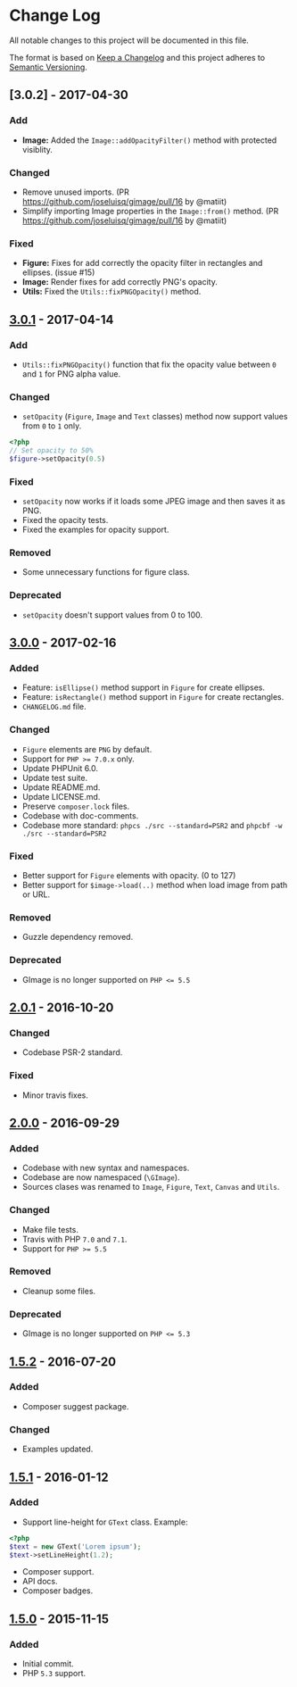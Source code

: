 # Change Log
All notable changes to this project will be documented in this file.

The format is based on [Keep a Changelog](http://keepachangelog.com/)
and this project adheres to [Semantic Versioning](http://semver.org/).

## [3.0.2] - 2017-04-30

### Add
- __Image:__ Added the `Image::addOpacityFilter()` method with protected visiblity.

### Changed
- Remove unused imports. (PR https://github.com/joseluisq/gimage/pull/16 by @matiit)
- Simplify importing Image properties in the `Image::from()` method. (PR https://github.com/joseluisq/gimage/pull/16 by @matiit)

### Fixed
- __Figure:__ Fixes for add correctly the opacity filter in rectangles and ellipses. (issue #15)
- __Image:__ Render fixes for add correctly PNG's opacity.
- __Utils:__ Fixed the `Utils::fixPNGOpacity()` method.


## [3.0.1] - 2017-04-14

### Add
- `Utils::fixPNGOpacity()` function that fix the opacity value between `0` and `1` for PNG alpha value.

### Changed
- `setOpacity` (`Figure`, `Image` and `Text` classes) method now support values from `0` to `1` only.

```php
<?php
// Set opacity to 50%
$figure->setOpacity(0.5)
```

### Fixed
- `setOpacity` now works if it loads some JPEG image and then saves it as PNG.
- Fixed the opacity tests.
- Fixed the examples for opacity support.

### Removed
- Some unnecessary functions for figure class.

### Deprecated
- `setOpacity` doesn't support values from 0 to 100.


## [3.0.0] - 2017-02-16
### Added
- Feature: `isEllipse()` method support in `Figure` for create ellipses.
- Feature: `isRectangle()` method support in `Figure` for create rectangles.
- `CHANGELOG.md` file.

### Changed
- `Figure` elements are `PNG` by default.
- Support for `PHP >= 7.0.x` only.
- Update PHPUnit 6.0.
- Update test suite.
- Update README.md.
- Update LICENSE.md.
- Preserve `composer.lock` files.
- Codebase with doc-comments.
- Codebase more standard: `phpcs ./src --standard=PSR2` and `phpcbf -w ./src --standard=PSR2`

### Fixed
- Better support for `Figure` elements with opacity. (0 to 127)
- Better support for `$image->load(..)` method when load image from path or URL.

### Removed
- Guzzle dependency removed.

### Deprecated
- GImage is no longer supported on `PHP <= 5.5`

## [2.0.1] - 2016-10-20
### Changed
- Codebase PSR-2 standard.

### Fixed
- Minor travis fixes.

## [2.0.0] - 2016-09-29
### Added
- Codebase with new syntax and namespaces.
- Codebase are now namespaced (`\GImage`).
- Sources clases was renamed to `Image`, `Figure`, `Text`, `Canvas` and `Utils`.

### Changed
- Make file tests.
- Travis with PHP `7.0` and `7.1`.
- Support for `PHP >= 5.5`

### Removed
- Cleanup some files.

### Deprecated
- GImage is no longer supported on `PHP <= 5.3`

## [1.5.2] - 2016-07-20
### Added
- Composer suggest package.

### Changed
- Examples updated.

## [1.5.1] - 2016-01-12
### Added
- Support line-height for `GText` class.
Example:
```php
<?php
$text = new GText('Lorem ipsum');
$text->setLineHeight(1.2);
```
- Composer support.
- API docs.
- Composer badges.

## [1.5.0] - 2015-11-15
### Added
- Initial commit.
- PHP `5.3` support.

[Unreleased]: https://github.com/joseluisq/gimage/compare/3.0.2...HEAD
[3.0.1]: https://github.com/joseluisq/gimage/compare/3.0.1...3.0.2
[3.0.1]: https://github.com/joseluisq/gimage/compare/3.0.0...3.0.1
[3.0.0]: https://github.com/joseluisq/gimage/compare/2.0.1...3.0.0
[2.0.1]: https://github.com/joseluisq/gimage/compare/2.0.0...2.0.1
[2.0.0]: https://github.com/joseluisq/gimage/compare/1.5.2...2.0.0
[1.5.2]: https://github.com/joseluisq/gimage/compare/1.5.1...1.5.2
[1.5.1]: https://github.com/joseluisq/gimage/compare/1.5.0...1.5.1
[1.5.0]: https://github.com/joseluisq/gimage/tree/1.5.0
